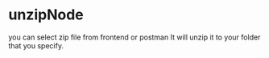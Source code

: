 # unzipNode

you can select zip file from frontend or postman 
It will unzip it to your folder that you specify. 

